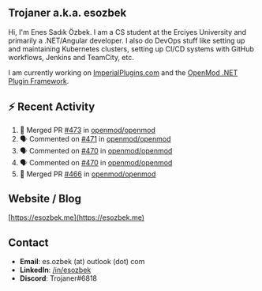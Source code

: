 ##  Trojaner a.k.a. esozbek
Hi, I'm Enes Sadık Özbek. I am a CS student at the Erciyes University and primarily a .NET/Angular developer. I also do DevOps stuff like setting up and maintaining Kubernetes clusters, setting up CI/CD systems with GitHub workflows, Jenkins and TeamCity, etc.

I am currently working on [ImperialPlugins.com](https://imperialplugins.com) and the [OpenMod .NET Plugin Framework](https://github.com/openmod/openmod). 

## :zap: Recent Activity

<!--START_SECTION:activity-->
1. 🎉 Merged PR [#473](https://github.com/openmod/openmod/pull/473) in [openmod/openmod](https://github.com/openmod/openmod)
2. 🗣 Commented on [#471](https://github.com/openmod/openmod/issues/471) in [openmod/openmod](https://github.com/openmod/openmod)
3. 🗣 Commented on [#470](https://github.com/openmod/openmod/issues/470) in [openmod/openmod](https://github.com/openmod/openmod)
4. 🗣 Commented on [#470](https://github.com/openmod/openmod/issues/470) in [openmod/openmod](https://github.com/openmod/openmod)
5. 🎉 Merged PR [#466](https://github.com/openmod/openmod/pull/466) in [openmod/openmod](https://github.com/openmod/openmod)
<!--END_SECTION:activity-->

## Website / Blog
[https://esozbek.me](https://esozbek.me)

## Contact
- **Email**: es.ozbek (at) outlook (dot) com
- **LinkedIn**: [/in/esozbek](https://linkedin.com/in/esozbek)
- **Discord**: Trojaner#6818
